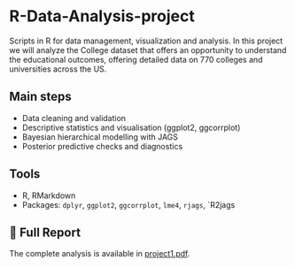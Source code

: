 # R-Data-Analysis-project
Scripts in R for data management, visualization and analysis. In this project we will analyze the College dataset that offers an opportunity to understand the educational outcomes, offering detailed data on 770 colleges and universities across the US. 
## Main steps
- Data cleaning and validation
- Descriptive statistics and visualisation (ggplot2, ggcorrplot)
- Bayesian hierarchical modelling with JAGS
- Posterior predictive checks and diagnostics

## Tools
- R, RMarkdown
- Packages: `dplyr`, `ggplot2`, `ggcorrplot`, `lme4`, `rjags`, `R2jags

## 📄 Full Report
The complete analysis is available in [project1.pdf](docs/project1.pdf).
